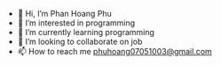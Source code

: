 - 👋 Hi, I’m Phan Hoang Phu
- 👀 I’m interested in programming  
- 🌱 I’m currently learning programming
- 💞️ I’m looking to collaborate on job
- 📫 How to reach me phuhoang07051003@gmail.com

<!---
saladprogrammer/saladprogrammer is a ✨ special ✨ repository because its `README.md` (this file) appears on your GitHub profile.
You can click the Preview link to take a look at your changes.
--->
